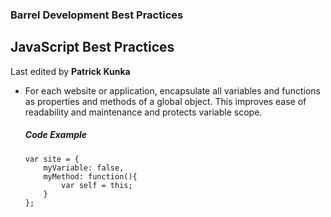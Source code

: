 ### Barrel Development Best Practices

JavaScript Best Practices
-------------------------

Last edited by **Patrick Kunka**

*	For each website or application, encapsulate all variables and functions as properties and methods of a global object. This improves ease of readability and maintenance and protects variable scope.

	##### Code Example
	
		var site = {
			myVariable: false,
			myMethod: function(){
				var self = this;
			}
		};